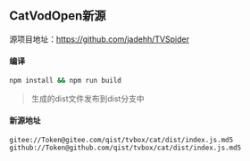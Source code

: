 ## CatVodOpen新源


源项目地址：https://github.com/jadehh/TVSpider

#### 编译

```bash
npm install && npm run build
```
> 生成的dist文件发布到dist分支中


#### 新源地址
```text
gitee://Token@gitee.com/qist/tvbox/cat/dist/index.js.md5
github://Token@github.com/qist/tvbox/cat/dist/index.js.md5
```